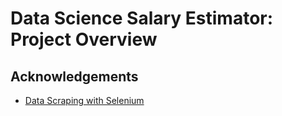 # Data Science Salary Estimator: Project Overview

## Acknowledgements

* [Data Scraping with Selenium](https://github.com/arapfaik/scraping-glassdoor-selenium)
